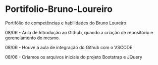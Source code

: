 # Portifolio-Bruno-Loureiro
Portifólio de competências e habilidades do Bruno Loureiro

08/06 - Aula de Introdução ao Github, quando a criação de repositório e gerenciamento do mesmo.

08/06 - Houve a aula de integração do Github com o VSCODE

08/06 - Criamos os arquivos iniciais do projeto Bootstrap e JQuery
